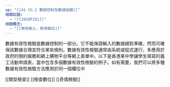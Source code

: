 ```yaml
---
up: "[[A1 Ch.2 數據控制及數據組織]]"
相關試題:
  - "[[2020P1Q1]]"
相關概念:
  - "[[無用輸入，無用輸出]]"
---
```

數據有效性檢驗是數據控制的一部分。它不能保證輸入的數據絕對準確，然而可確保該數據合理並符合某些規則。數據有效性檢驗通常由系統或程式運行，多應用於政府的預約服務和網上購物平台等網上表單中。以下是香港某中學讓學生填寫的義工活動申請表，當中包含多個數據有效性檢驗的例子。如有需要，我們可以將多種數據有效性檢驗方法應用於同一個欄位中

[[類型檢查]]
[[檢查數位]]
[[奇偶檢驗]]
